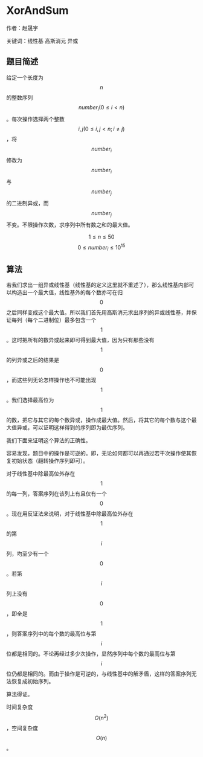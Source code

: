 # XorAndSum
作者：赵晟宇

关键词：线性基 高斯消元 异或

## 题目简述
给定一个长度为$$n$$的整数序列$$number_i (0 \leq i < n)$$。每次操作选择两个整数$$i, j (0 \leq i, j < n; i \neq j)$$，将$$number_i$$修改为$$number_i$$与$$number_j$$的二进制异或，而$$number_j$$不变。不限操作次数，求序列中所有数之和的最大值。

$$1 \leq n \leq 50$$
$$0 \leq number_i \leq 10^{15}$$

## 算法
若我们求出一组异或线性基（线性基的定义这里就不重述了），那么线性基内部可以构造出一个最大值，线性基外的每个数亦可在归$$0$$之后同样变成这个最大值。所以我们首先用高斯消元求出序列的异或线性基，并保证每列（每个二进制位）最多包含一个$$1$$。这时把所有的数异或起来即可得到最大值，因为只有那些没有$$1$$的列异或之后的结果是$$0$$，而这些列无论怎样操作也不可能出现$$1$$。我们选择最高位为$$1$$的数，把它与其它的每个数异或，操作成最大值。然后，将其它的每个数与这个最大值异或，可以证明这样得到的序列即为最优序列。

我们下面来证明这个算法的正确性。

容易发现，题目中的操作是可逆的。即，无论如何都可以再通过若干次操作使其恢复初始状态（翻转操作序列即可）。

对于线性基中除最高位外存在$$1$$的每一列，答案序列在该列上有且仅有一个$$0$$。现在用反证法来说明，对于线性基中除最高位外存在$$1$$的第$$i$$列，均至少有一个$$0$$。若第$$i$$列上没有$$0$$，即全是$$1$$，则答案序列中的每个数的最高位与第$$i$$位都是相同的。不论再经过多少次操作，显然序列中每个数的最高位与第$$i$$位仍都是相同的。而由于操作是可逆的，与线性基中的解矛盾，这样的答案序列无法恢复成初始序列。

算法得证。

时间复杂度$$O(n^2)$$，空间复杂度$$O(n)$$。